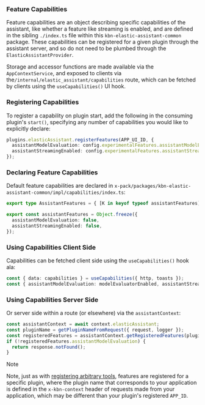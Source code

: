 ### Feature Capabilities

Feature capabilities are an object describing specific capabilities of the assistant, like whether a feature like streaming is enabled, and are defined in the sibling `./index.ts` file within this `kbn-elastic-assistant-common` package. These capabilities can be registered for a given plugin through the assistant server, and so do not need to be plumbed through the `ElasticAssistantProvider`.

Storage and accessor functions are made available via the `AppContextService`, and exposed to clients via the`/internal/elastic_assistant/capabilities` route, which can be fetched by clients using the `useCapabilities()` UI hook.

### Registering Capabilities

To register a capability on plugin start, add the following in the consuming plugin's `start()`, specifying any number of capabilities you would like to explicitly declare:

```ts
plugins.elasticAssistant.registerFeatures(APP_UI_ID, {
  assistantModelEvaluation: config.experimentalFeatures.assistantModelEvaluation,
  assistantStreamingEnabled: config.experimentalFeatures.assistantStreamingEnabled,
});
```

### Declaring Feature Capabilities
Default feature capabilities are declared in `x-pack/packages/kbn-elastic-assistant-common/impl/capabilities/index.ts`:

```ts
export type AssistantFeatures = { [K in keyof typeof assistantFeatures]: boolean };

export const assistantFeatures = Object.freeze({
  assistantModelEvaluation: false,
  assistantStreamingEnabled: false,
});
```

### Using Capabilities Client Side
Capabilities can be fetched client side using the `useCapabilities()` hook ala:

```ts
const { data: capabilities } = useCapabilities({ http, toasts });
const { assistantModelEvaluation: modelEvaluatorEnabled, assistantStreamingEnabled } = capabilities ?? assistantFeatures;
```

### Using Capabilities Server Side
Or server side within a route (or elsewhere) via the `assistantContext`:

```ts
const assistantContext = await context.elasticAssistant;
const pluginName = getPluginNameFromRequest({ request, logger });
const registeredFeatures = assistantContext.getRegisteredFeatures(pluginName);
if (!registeredFeatures.assistantModelEvaluation) {
  return response.notFound();
}
```

> [!NOTE]
> Note, just as with [registering arbitrary tools](https://github.com/elastic/kibana/pull/172234), features are registered for a specific plugin, where the plugin name that corresponds to your application is defined in the `x-kbn-context` header of requests made from your application, which may be different than your plugin's registered `APP_ID`.

